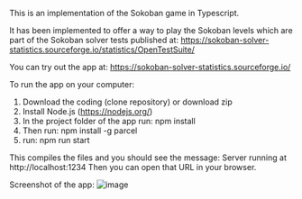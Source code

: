 This is an implementation of the Sokoban game in Typescript.

It has been implemented to offer a way to play the Sokoban levels which are part of the Sokoban solver tests published at: https://sokoban-solver-statistics.sourceforge.io/statistics/OpenTestSuite/

You can try out the app at: https://sokoban-solver-statistics.sourceforge.io/

To run the app on your computer:

1. Download the coding (clone repository) or download zip
3. Install Node.js (https://nodejs.org/)
4. In the project folder of the app run: npm install
5. Then run: npm install -g parcel
6. run: npm run start

This compiles the files and you should see the message: Server running at http://localhost:1234
Then you can open that URL in your browser.

Screenshot of the app:
![image](https://github.com/user-attachments/assets/7293ad29-8358-46c5-931c-373e8e36532a)
